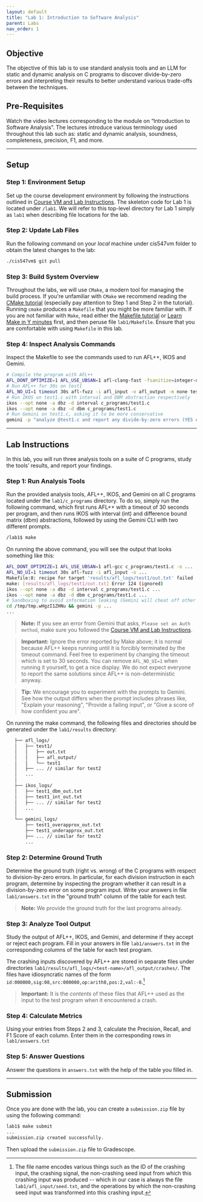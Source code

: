 ```yaml
---
layout: default
title: "Lab 1: Introduction to Software Analysis"
parent: Labs
nav_order: 1
---
```


## Objective

The objective of this lab is to use standard analysis tools and an LLM for static and
dynamic analysis on C programs to discover divide-by-zero errors and interpreting
their results to better understand various trade-offs between the techniques.

## Pre-Requisites

Watch the video lectures corresponding to the module on “Introduction to Software Analysis”.
The lectures introduce various terminology used throughout this lab such as:
static and dynamic analysis, soundness, completeness, precision, F1, and more.

---

## Setup

### Step 1: Environment Setup

Set up the course development environment by following the instructions outlined
in [Course VM and Lab Instructions][course-vm].
The skeleton code for Lab 1 is located under `/lab1`.
We will refer to this top-level directory for Lab 1 simply as `lab1`
when describing file locations for the lab.

### Step 2: Update Lab Files

Run the following command on your *local* machine under cis547vm folder to obtain
the latest changes to the lab:

```sh
./cis547vm$ git pull
```

### Step 3: Build System Overview

Throughout the labs, we will use `CMake`, a modern tool for
managing the build process.
If you're unfamiliar with `CMake` we recommend reading the
[CMake tutorial][cmake-tutorial]
(especially pay attention to Step 1 and Step 2 in the tutorial).
Running `cmake` produces a `Makefile` that you might be more familiar with.
If you are not familiar with `Make`, read either the
[Makefile tutorial][makefile-tutorial]
or [Learn Make in Y minutes][learn-make-in-y-minutes] first,
and then peruse file `lab1/Makefile`.
Ensure that you are comfortable with using `Makefile` in this lab.

### Step 4: Inspect Analysis Commands

Inspect the Makefile to see the commands used to run AFL++, IKOS and Gemini.

```sh
# Compile the program with AFL++
AFL_DONT_OPTIMIZE=1 AFL_USE_UBSAN=1 afl-clang-fast -fsanitize=integer-divide-by-zero c_programs/test1.c -o test1
# Run AFL++ for 30s on test1
AFL_NO_UI=1 timeout 30s afl-fuzz -i afl_input -o afl_output -m none test1
# Run IKOS on test1.c with interval and DBM abstraction respectively
ikos --opt none -a dbz -d interval c_programs/test1.c
ikos --opt none -a dbz -d dbm c_programs/test1.c
# Run Gemini on test1.c, asking it to be more conservative
gemini -p "analyze @test1.c and report any divide-by-zero errors (YES or NO). Prefer false positives over false negatives."
```

---

## Lab Instructions

In this lab, you will run three analysis tools on a suite of C programs,
study the tools’ results, and report your findings.

### Step 1: Run Analysis Tools

Run the provided analysis tools, AFL++, IKOS, and Gemini on all C programs
located under the `lab1/c_programs` directory.
To do so, simply run the following command,
which first runs AFL++ with a timeout of 30 seconds per program,
and then runs IKOS with interval (int)
and difference bound matrix (dbm) abstractions,
followed by using the Gemini CLI with two different prompts.

```sh
/lab1$ make
```

On running the above command, you will see the output that looks
something like this:

```sh
AFL_DONT_OPTIMIZE=1 AFL_USE_UBSAN=1 afl-gcc c_programs/test1.c -o ...
AFL_NO_UI=1 timeout 30s afl-fuzz -i afl_input -o ...
Makefile:8: recipe for target 'results/afl_logs/test1/out.txt' failed
make: [results/afl_logs/test1/out.txt] Error 124 (ignored)
ikos --opt none -a dbz -d interval c_programs/test1.c ...
ikos --opt none -a dbz -d dbm c_programs/test1.c ...
# Sandboxing to avoid information leaking (Gemini will cheat off other tools)
cd /tmp/tmp.wHgzI1ZHNu && gemini -p ...
...
```

> **Note:** If you see an error from Gemini that asks, `Please set an Auth method`,
> make sure you followed the [Course VM and Lab Instructions][course-vm].

> **Important:** Ignore the error reported by Make above; it is normal because
> AFL++ keeps running until it is forcibly terminated by the timeout command.
> Feel free to experiment by changing the timeout which is set to 30 seconds.
> You can remove `AFL_NO_UI=1` when running it yourself, to get a nice display.
> We do not expect everyone to report the same solutions since AFL++ is non-deterministic anyway.

> **Tip:** We encourage you to experiment with the prompts to Gemini.
> See how the output differs when the prompt includes phrases like, "Explain your reasoning", "Provide a failing input", or "Give a score of how confident you are".

On running the make command, the following files and directories should be generated
under the `lab1/results` directory:

```txt
   ├── afl_logs/
   │   ├── test1/
   │   │   ├── out.txt
   │   │   ├── afl_output/
   │   │   └── test1
   │   ├── ... // similar for test2
   │   ...
   │
   ├── ikos_logs/
   │   ├── test1_dbm_out.txt
   │   ├── test1_int_out.txt
   │   ├── ... // similar for test2
   │   ...
   │
   └── gemini_logs/
       ├── test1_overapprox_out.txt
       ├── test1_underapprox_out.txt
       ├── ... // similar for test2
       ...
```

### Step 2: Determine Ground Truth

Determine the ground truth (right vs. wrong) of the C programs with respect to
division-by-zero errors.
In particular, for each division instruction in each program, determine by
inspecting the program whether it can result in a division-by-zero error on
some program input.
Write your answers in file `lab1/answers.txt` in the "ground truth" column
of the table for each test.

> **Note:** We provide the ground truth for the last programs already.

### Step 3: Analyze Tool Output

Study the output of AFL++, IKOS, and Gemini, and determine if they accept or reject each program.
Fill in your answers in file `lab1/answers.txt` in the corresponding columns of
the table for each test program.

The crashing inputs discovered by AFL++ are stored in separate files under
directories `lab1/results/afl_logs/<test-name>/afl_output/crashes/`.
The files have idiosyncratic names of the form
`id:000000,sig:08,src:000000,op:arith8,pos:2,val:-8`.[^1]

> **Important:** It is the *contents* of these files that AFL++ used as the input
> to the test program when it encountered a crash.

### Step 4: Calculate Metrics

Using your entries from Steps 2 and 3, calculate the
Precision, Recall, and F1 Score of each column.
Enter them in the corresponding rows in `lab1/answers.txt`

### Step 5: Answer Questions

Answer the questions in `answers.txt` with the help of the table you filled in.

---

## Submission

Once you are done with the lab, you can create a `submission.zip` file by using the following command:

```sh
lab1$ make submit
...
submission.zip created successfully.
```

Then upload the `submission.zip` file to Gradescope.

[^1]: The file name encodes various things such as the ID of the crashing input, the crashing signal, the non-crashing seed input from which this crashing input was produced -- which in our case is always the file `lab1/afl_input/seed.txt`, and the operations by which the non-crashing seed input was transformed into this crashing input.

[course-vm]: https://cis547.github.io/resources/course-vm
[cmake-tutorial]: https://cmake.org/cmake/help/latest/guide/tutorial/index.html
[makefile-tutorial]: https://www.gnu.org/software/make/manual/html_node/Simple-Makefile.html
[learn-make-in-y-minutes]: https://learnxinyminutes.com/docs/make/
